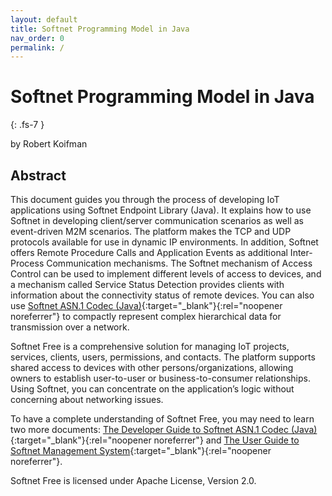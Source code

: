 ```yaml
---
layout: default
title: Softnet Programming Model in Java
nav_order: 0
permalink: /
---
```


# Softnet Programming Model in Java
{: .fs-7 }

by Robert Koifman  

## Abstract

This document guides you through the process of developing IoT applications using Softnet Endpoint Library (Java). It explains how to use Softnet in developing client/server communication scenarios as well as event-driven M2M scenarios. The platform makes the TCP and UDP protocols available for use in dynamic IP environments. In addition, Softnet offers Remote Procedure Calls and Application Events as additional Inter-Process Communication mechanisms. The Softnet mechanism of Access Control can be used to implement different levels of access to devices, and a mechanism called Service Status Detection provides clients with information about the connectivity status of remote devices. You can also use [Softnet ASN.1 Codec (Java)](https://github.com/softnet-free/asn1codec-java){:target="_blank"}{:rel="noopener noreferrer"} to compactly represent complex hierarchical data for transmission over a network.  

Softnet Free is a comprehensive solution for managing IoT projects, services, clients, users, permissions, and contacts. The platform supports shared access to devices with other persons/organizations, allowing owners to establish user-to-user or business-to-consumer relationships. Using Softnet, you can concentrate on the application’s logic without concerning about networking issues.  

To have a complete understanding of Softnet Free, you may need to learn two more documents: [The Developer Guide to Softnet ASN.1 Codec (Java)](https://softnet-free.github.io/asn1codec-java){:target="_blank"}{:rel="noopener noreferrer"} and [The User Guide to Softnet Management System](https://softnet-free.github.io/softnet-ms){:target="_blank"}{:rel="noopener noreferrer"}.  

Softnet Free is licensed under Apache License, Version 2.0.